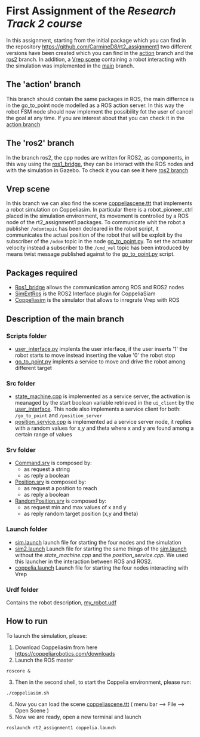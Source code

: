 # First Assignment of the *Research Track 2 course* 
In this assignment, starting from the initial package which you can find in the repository https://github.com/CarmineD8/rt2_assignment1 two different versions have been created which you can find in the [action](https://github.com/piquet8/rt2_assignment1/tree/action) branch and the [ros2](https://github.com/piquet8/rt2_assignment1/tree/ros2) branch. In addition, a [Vrep scene](https://github.com/piquet8/rt2_assignment1/blob/main/coppeliascene.ttt) containing a robot interacting with the simulation was implemented in the [main](https://github.com/piquet8/rt2_assignment1/tree/main) branch. 
## The 'action' branch
This branch should contain the same packages in ROS, the main differnce is in the go_to_point node modelled as a ROS action server. In this way the robot FSM node should now implement the possibility fot the user of cancel the goal at any time. If you are interest about that you can check it in the [action branch](https://github.com/piquet8/rt2_assignment1/tree/action) 
## The 'ros2' branch
In the branch ros2, the cpp nodes are written for ROS2, as components, in this way using the [ros1_bridge](https://github.com/ros2/ros1_bridge), they can be interact with the ROS nodes and with the simulation in Gazebo. To check it you can see it here [ros2 branch](https://github.com/piquet8/rt2_assignment1/tree/ros2) 
## Vrep scene
In this branch we can also find the scene [coppeliascene.ttt](https://github.com/piquet8/rt2_assignment1/blob/main/coppeliascene.ttt) that implements a robot simulation on Coppeliasim. In particular there is a robot_pioneer_ctrl placed in the simulation environment, its movement is controlled by a ROS node of the rt2_assignment1 packages. To communicate whit the robot a publisher `/odomtopic` has been decleared in the robot script, it communicates the actual position of the robot that will be exploit by the subscriber of the `/odom` topic in the node [go_to_point.py](https://github.com/piquet8/rt2_assignment1/blob/main/scripts/go_to_point.py). To set the actuator velocity instead a subscriber to the `/cmd_vel` topic has been introduced by means twist message published against to the [go_to_point.py](https://github.com/piquet8/rt2_assignment1/blob/main/scripts/go_to_point.py) script.
## Packages required
- [Ros1_bridge](https://github.com/ros2/ros1_bridge) allows the communication among ROS and ROS2 nodes
- [SimExtRos](https://github.com/CoppeliaRobotics/simExtROS2) is the ROS2 Interface plugin for CoppeliaSiam
- [Coppeliasim](https://www.coppeliarobotics.com/) is the simulator that allows to inregrate Vrep with ROS
## Description of the main branch
### Scripts folder
- [user_interface.py](https://github.com/piquet8/rt2_assignment1/blob/main/scripts/user_interface.py) implents the user interface, if the user inserts '1' the robot starts to move instead inserting the value '0' the robot stop
- [go_to_point.py](https://github.com/piquet8/rt2_assignment1/blob/main/scripts/go_to_point.py) implents a service to move and drive the robot among different target 
### Src folder
- [state_machine.cpp](https://github.com/piquet8/rt2_assignment1/blob/main/src/state_machine.cpp) is implemented as a service server, the activation is meanaged by the start boolean variable retrieved in the `ui_client` by the [user_interface](https://github.com/piquet8/rt2_assignment1/blob/main/scripts/user_interface.py). This node also implements a service client for both: `/go_to_point` and `/position_server`
- [position_service.cpp](https://github.com/piquet8/rt2_assignment1/blob/main/src/position_service.cpp) is implemented ad a service server node, it replies with a random values for x,y and theta where x and y are found among a certain range of values
### Srv folder
- [Command.srv](https://github.com/piquet8/rt2_assignment1/blob/main/srv/Command.srv) is composed by:
  - as request a string 
  - as reply a boolean
- [Position.srv](https://github.com/piquet8/rt2_assignment1/blob/main/srv/Position.srv) is composed by:
  -  as request a position to reach
  -  as reply a boolean
- [RandomPosition.srv](https://github.com/piquet8/rt2_assignment1/blob/main/srv/RandomPosition.srv) is composed by:
  -  as request min and max values of x and y
  -  as reply random target position (x,y and theta)
### Launch folder
- [sim.launch](https://github.com/piquet8/rt2_assignment1/blob/main/launch/sim.launch) launch file for starting the four nodes and the simulation 
- [sim2.launch](https://github.com/piquet8/rt2_assignment1/blob/main/launch/sim2.launch) Launch file for starting the same things of the [sim.launch](https://github.com/piquet8/rt2_assignment1/blob/main/launch/sim.launch) without the *state_machine.cpp* and the *position_service.cpp*. We used this launcher in the interaction between ROS and ROS2.
- [coppelia.launch](https://github.com/piquet8/rt2_assignment1/blob/main/launch/coppelia.launch) Launch file for starting the four nodes interacting with Vrep
### Urdf folder
Contains the robot description, [my_robot.udf](https://github.com/piquet8/rt2_assignment1/blob/main/urdf/my_robot.urdf) 
## How to run
To launch the simulation, please:
1. Download Coppeliasim from here https://coppeliarobotics.com/downloads
2. Launch the ROS master
```
roscore &
```
3. Then in the second shell, to start the Coppelia environment, please run:
```
./coppeliasim.sh
```
4. Now you can load the scene [coppeliascene.ttt](https://github.com/piquet8/rt2_assignment1/blob/main/coppeliascene.ttt) ( menu bar --> File --> Open Scene )
5. Now we are ready, open a new terminal and launch
```
roslaunch rt2_assignment1 coppelia.launch 
```


